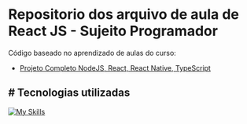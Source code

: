 # Repositorio dos arquivo de aula de React JS - Sujeito Programador

Código baseado no aprendizado de aulas do curso:
 - [Projeto Completo NodeJS, React, React Native, TypeScript](https://www.udemy.com/course/dev-fullstack/)




## # Tecnologias utilizadas
[![My Skills](https://skillicons.dev/icons?i=vscode,html,css,js,react,next,express,nodejs&theme=dark)](https://skillicons.dev)


